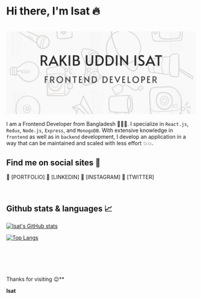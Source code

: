 <h1>Hi there, I'm Isat 🔥</h1>

<br />


<img src="https://github.com/IsaT10/IsaT10/blob/main/background.png" >

I am a Frontend Developer from Bangladesh 🎉🎉🎉. I specialize in `React.js`, `Redux`, `Node.js`, `Express`, and `MonogoDB`. With extensive knowledge in `frontend` as well as in `backend` development, I develop an application in a way that can be maintained and scaled with less effort 💥💥.

<h2>Find me on social sites 📌</h2>

📙 [PORTFOLIO]
📙 [LINKEDIN]
📙 [INSTAGRAM]
📙 [TWITTER]

<br />

<h2>Github stats & languages 📈</h2>

[![Isat's GitHub stats](https://github-readme-stats.vercel.app/api?username=IsaT10&hide=contribs,prs&theme=apprentice)](https://github.com/IsaT10)

[![Top Langs](https://github-readme-stats.vercel.app/api/top-langs/?username=IsaT10&layout=compact&theme=apprentice)](https://github.com/IsaT10)

<br />




<br /><br />


Thanks for visiting 😉**

**Isat**
